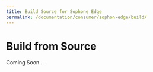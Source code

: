 ```yaml
---
title: Build Source for Sophone Edge
permalink: /documentation/consumer/sophon-edge/build/
---
```


# Build from Source

Coming Soon...
